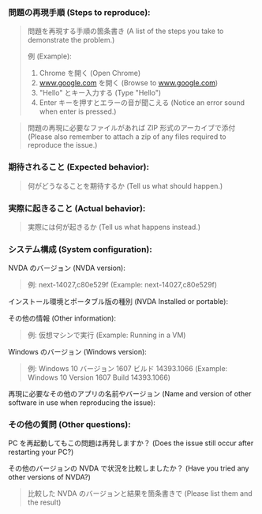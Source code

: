 ### 問題の再現手順 (Steps to reproduce):
> 問題を再現する手順の箇条書き (A list of the steps you take to demonstrate the problem.)
>
> 例 (Example):
>
> 1. Chrome を開く (Open Chrome)
> 2. www.google.com を開く (Browse to www.google.com)
> 3. "Hello" とキー入力する (Type "Hello")
> 4. Enter キーを押すとエラーの音が聞こえる (Notice an error sound when enter is pressed.)

> 問題の再現に必要なファイルがあれば ZIP 形式のアーカイブで添付 (Please also remember to attach a zip of any files required to reproduce the issue.)

### 期待されること (Expected behavior):
> 何がどうなることを期待するか (Tell us what should happen.)

### 実際に起きること (Actual behavior):
> 実際には何が起きるか (Tell us what happens instead.)

### システム構成 (System configuration):
NVDA のバージョン (NVDA version):
> 例: next-14027,c80e529f (Example: next-14027,c80e529f)

インストール環境とポータブル版の種別 (NVDA Installed or portable):

その他の情報 (Other information):
> 例: 仮想マシンで実行 (Example: Running in a VM)

Windows のバージョン (Windows version):
> 例: Windows 10 バージョン 1607 ビルド 14393.1066 (Example: Windows 10 Version 1607 Build 14393.1066)

再現に必要なその他のアプリの名前やバージョン (Name and version of other software in use when reproducing the issue):

### その他の質問 (Other questions):

PC を再起動してもこの問題は再発しますか？
(Does the issue still occur after restarting your PC?)

その他のバージョンの NVDA で状況を比較しましたか？ (Have you tried any other versions of NVDA?)
> 比較した NVDA のバージョンと結果を箇条書きで (Please list them and the result)
